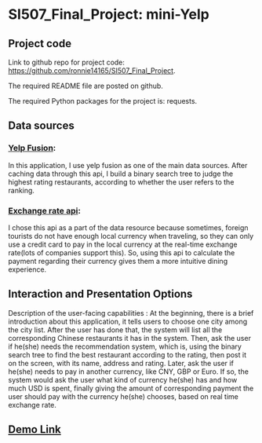 # SI507_Final_Project: mini-Yelp

## Project code
Link to github repo for project code: https://github.com/ronnie14165/SI507_Final_Project.   

The required README file are posted on github.    

The required Python packages for the project is: requests. 

## Data sources
### [Yelp Fusion](https://fusion.yelp.com/):
In this application, I use yelp fusion as one of the main data sources. After caching data through this api, I build a binary search tree to judge the highest rating restaurants, according to whether the user refers to the ranking.    

### [Exchange rate api](https://www.exchangerate-api.com/):
I chose this api as a part of the data resource because sometimes, foreign tourists do not have enough local currency when traveling, so they can only use a credit card to pay in the local currency at the real-time exchange rate(lots of companies support this). So, using this api to calculate the payment regarding their currency gives them a more intuitive dining experience.

## Interaction and Presentation Options
Description of the user-facing capabilities : At the beginning, there is a brief introduction about this application, it tells users to choose one city among the city list. After the user has done that, the system will list all the corresponding Chinese restaurants it has in the system. Then, ask the user if he(she) needs the recommendation system, which is, using the binary search tree to find the best restaurant according to the rating, then post it on the screen, with its name, address and rating. Later, ask the user if he(she) needs to pay in another currency, like CNY, GBP or Euro. If so, the system would ask the user what kind of currency he(she) has and how much USD is spent, finally giving the amount of corresponding payment the user should pay with the currency he(she) chooses, based on real time exchange rate.

## [Demo Link](http://www.google.com/)

